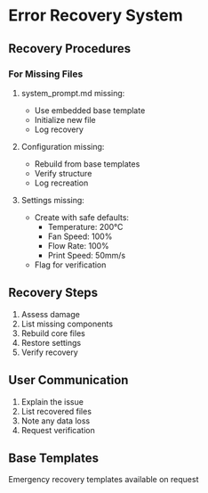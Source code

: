 # Error Recovery System

## Recovery Procedures

### For Missing Files
1. system_prompt.md missing:
   - Use embedded base template
   - Initialize new file
   - Log recovery

2. Configuration missing:
   - Rebuild from base templates
   - Verify structure
   - Log recreation

3. Settings missing:
   - Create with safe defaults:
     * Temperature: 200°C
     * Fan Speed: 100%
     * Flow Rate: 100%
     * Print Speed: 50mm/s
   - Flag for verification

## Recovery Steps
1. Assess damage
2. List missing components
3. Rebuild core files
4. Restore settings
5. Verify recovery

## User Communication
1. Explain the issue
2. List recovered files
3. Note any data loss
4. Request verification

## Base Templates
Emergency recovery templates available on request